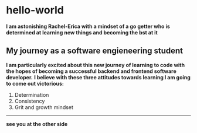 # hello-world
**I am astonishing __Rachel-Erica__ with a mindset of a go getter who is determined at learning new things and becoming the bst at it**
## My journey as a software engieneering student
__I am particularly excited about this new journey of learning to code with the hopes of becoming a successful backend and frontend software developer.__
**I believe with these three attitudes towards learning I am going to come out victorious:**
1. Determination
2. Consistency
3. Grit and growth mindset
----------------------------------------------------------------------------

__see you at the other side__
